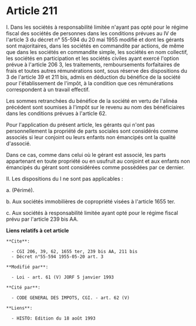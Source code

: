 # Article 211

I. Dans les sociétés à responsabilité limitée n'ayant pas opté pour le régime fiscal des sociétés de personnes dans les
conditions prévues au IV de l'article 3 du décret n° 55-594 du 20 mai 1955 modifié et dont les gérants sont majoritaires,
dans les sociétés en commandite par actions, de même que dans les sociétés en commandite simple, les sociétés en nom
collectif, les sociétés en participation et les sociétés civiles ayant exercé l'option prévue à l'article 206 3, les
traitements, remboursements forfaitaires de frais et toutes autres rémunérations sont, sous réserve des dispositions du 3 de
l'article 39 et 211 bis, admis en déduction du bénéfice de la société pour l'établissement de l'impôt, à la condition que ces
rémunérations correspondent à un travail effectif.

Les sommes retranchées du bénéfice de la société en vertu de l'alinéa précédent sont soumises à l'impôt sur le revenu au nom
des bénéficiaires dans les conditions prévues à l'article 62.

Pour l'application du présent article, les gérants qui n'ont pas personnellement la propriété de parts sociales sont
considérés comme associés si leur conjoint ou leurs enfants non émancipés ont la qualité d'associé.

Dans ce cas, comme dans celui où le gérant est associé, les parts appartenant en toute propriété ou en usufruit au conjoint
et aux enfants non émancipés du gérant sont considérées comme possédées par ce dernier.

II. Les dispositions du I ne sont pas applicables :

a. (Périmé).

b. Aux sociétés immobilières de copropriété visées à l'article 1655 ter.

c. Aux sociétés à responsabilité limitée ayant opté pour le régime fiscal prévu par l'article 239 bis AA.

**Liens relatifs à cet article**

	**Cite**:

	  - CGI 206, 39, 62, 1655 ter, 239 bis AA, 211 bis
	  - Décret n°55-594 1955-05-20 art. 3

	**Modifié par**:

	  - Loi - art. 61 (V) JORF 5 janvier 1993

	**Cité par**:

	  - CODE GENERAL DES IMPOTS, CGI. - art. 62 (V)

	**Liens**:

	  - HISTO: Edition du 18 août 1993
